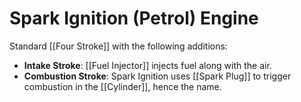 # Spark Ignition (Petrol) Engine

Standard [[Four Stroke]] with the following additions:

- **Intake Stroke**: [[Fuel Injector]] injects fuel along with the air.
- **Combustion Stroke**: Spark Ignition uses [[Spark Plug]] to trigger combustion in the [[Cylinder]], hence the name.
